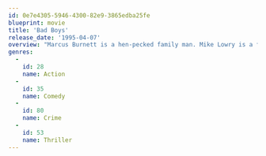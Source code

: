 ```yaml
---
id: 0e7e4305-5946-4300-82e9-3865edba25fe
blueprint: movie
title: 'Bad Boys'
release_date: '1995-04-07'
overview: "Marcus Burnett is a hen-pecked family man. Mike Lowry is a foot-loose and fancy free ladies' man. Both are Miami policemen, and both have 72 hours to reclaim a consignment of drugs stolen from under their station's nose. To complicate matters, in order to get the assistance of the sole witness to a murder, they have to pretend to be each other."
genres:
  -
    id: 28
    name: Action
  -
    id: 35
    name: Comedy
  -
    id: 80
    name: Crime
  -
    id: 53
    name: Thriller
---
```

